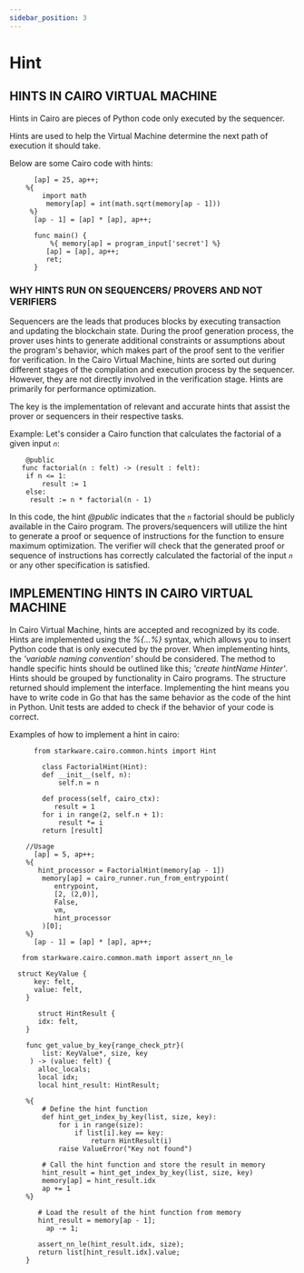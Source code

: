 ```yaml
---
sidebar_position: 3
---
```



# Hint
  ## HINTS  IN CAIRO VIRTUAL MACHINE
Hints in Cairo are pieces of Python code only executed by the sequencer.

Hints are used to help the Virtual Machine determine the next path of execution it should take.

Below are some Cairo code with hints:

```cairo
      [ap] = 25, ap++;
    %{
        import math
         memory[ap] = int(math.sqrt(memory[ap - 1]))
     %}
      [ap - 1] = [ap] * [ap], ap++;
```


```cairo
      func main() {
          %{ memory[ap] = program_input['secret'] %}
         [ap] = [ap], ap++;
         ret;
      }
``` 



### WHY HINTS RUN ON SEQUENCERS/ PROVERS AND NOT VERIFIERS

Sequencers are the leads that produces blocks by executing transaction and updating the blockchain state.
During the proof generation process, the prover uses hints to generate additional constraints or assumptions about the program's behavior, which makes part of the proof sent to the verifier for verification. In the Cairo Virtual Machine, hints are sorted out during different stages of the compilation and execution process by the sequencer. However, they are not directly involved in the verification stage. Hints are primarily for performance optimization.
    
The key is the implementation of relevant and accurate hints that assist the prover or sequencers in their respective tasks.



Example:
Let's consider a Cairo function that calculates the factorial of a given input *`n`*:

```Cairo
    @public
   func factorial(n : felt) -> (result : felt):
    if n <= 1:
        result := 1
    else:
     result := n * factorial(n - 1)
```

In this code, the hint *@public* indicates that the *`n`* factorial should be publicly available in the Cairo program.
The provers/sequencers will utilize the hint to generate a proof or sequence of instructions for the function to ensure maximum optimization. The verifier will check that the generated proof or sequence of instructions has correctly calculated the factorial of the input *`n`* or any other specification is satisfied.

## IMPLEMENTING HINTS IN CAIRO VIRTUAL MACHINE
     
 In Cairo Virtual Machine, hints are accepted and recognized by its code. 
Hints are implemented using the *%{...%}* syntax, which allows you to insert Python code that is only executed by the prover. When implementing hints, the *'variable naming convention'* should be considered. The method to handle specific hints should be outlined like this; *'create hintName Hinter'*. Hints should be grouped by functionality in Cairo programs. The structure returned should implement the interface. Implementing the hint means you have to write code in Go that has the same behavior as the code of the hint in Python. Unit tests are added to check if the behavior of your code is correct.

Examples of how to implement a hint in cairo:

``` cairo
      from starkware.cairo.common.hints import Hint

        class FactorialHint(Hint):
        def __init__(self, n):
            self.n = n

        def process(self, cairo_ctx):
           result = 1
        for i in range(2, self.n + 1):
            result *= i
        return [result]

    //Usage   
      [ap] = 5, ap++;
    %{
       hint_processor = FactorialHint(memory[ap - 1])
        memory[ap] = cairo_runner.run_from_entrypoint(
           entrypoint,
           [2, (2,0)],
           False,
           vm,
           hint_processor
        )[0];
    %}
      [ap - 1] = [ap] * [ap], ap++;

```

```cairo
   from starkware.cairo.common.math import assert_nn_le

  struct KeyValue {
      key: felt,
      value: felt,
    }

       struct HintResult {
       idx: felt,
    }

    func get_value_by_key{range_check_ptr}(
        list: KeyValue*, size, key
     ) -> (value: felt) {
       alloc_locals;
       local idx;
       local hint_result: HintResult;

    %{
        # Define the hint function
        def hint_get_index_by_key(list, size, key):
            for i in range(size):
                if list[i].key == key:
                    return HintResult(i)
            raise ValueError("Key not found")

        # Call the hint function and store the result in memory
        hint_result = hint_get_index_by_key(list, size, key)
        memory[ap] = hint_result.idx
        ap += 1
    %}

       # Load the result of the hint function from memory
       hint_result = memory[ap - 1];
         ap -= 1;

       assert_nn_le(hint_result.idx, size);
       return list[hint_result.idx].value;
    }

```



